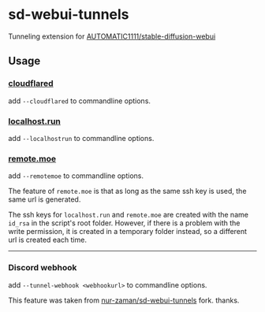 # sd-webui-tunnels

Tunneling extension for [AUTOMATIC1111/stable-diffusion-webui](https://github.com/AUTOMATIC1111/stable-diffusion-webui)

## Usage

### [cloudflared](https://try.cloudflare.com/)

add `--cloudflared` to commandline options.

### [localhost.run](https://localhost.run/)

add `--localhostrun` to commandline options.

### [remote.moe](https://github.com/fasmide/remotemoe)

add `--remotemoe` to commandline options.

The feature of `remote.moe` is that as long as the same ssh key is used, the same url is generated.

The ssh keys for `localhost.run` and `remote.moe` are created with the name `id_rsa` in the script's root folder. However, if there is a problem with the write permission, it is created in a temporary folder instead, so a different url is created each time.

-----
### Discord webhook

add `--tunnel-webhook <webhookurl>` to commandline options.

This feature was taken from [nur-zaman/sd-webui-tunnels](https://github.com/nur-zaman/sd-webui-tunnels) fork. thanks.
